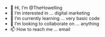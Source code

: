 - 👋 Hi, I’m @TheHowelling
- 👀 I’m interested in ... digital marketing 
- 🌱 I’m currently learning ... very basic code
- 💞️ I’m looking to collaborate on ... anything 
- 📫 How to reach me ... email

<!---
TheHowelling/TheHowelling is a ✨ special ✨ repository because its `README.md` (this file) appears on your GitHub profile.
You can click the Preview link to take a look at your changes.
--->
